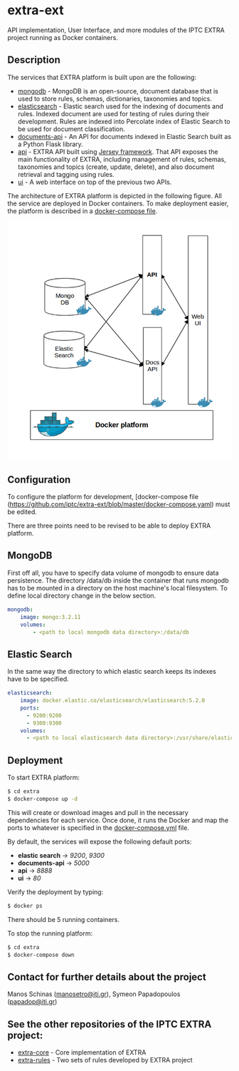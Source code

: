 # extra-ext
API implementation, User Interface, and more modules of the IPTC EXTRA project running as Docker containers. 

## Description
The services that EXTRA platform is built upon are the following:

* [mongodb](https://www.mongodb.com/) - MongoDB is an open-source, document database that is used to store rules, schemas, dictionaries, taxonomies and topics.
* [elasticsearch](https://www.elastic.co/products/elasticsearch) - Elastic search used for the indexing of documents and rules. Indexed document are used for testing of rules during their development. Rules are indexed into Percolate index of Elastic Search to be used for document classification. 
* [documents-api](https://github.com/iptc/extra-ext/tree/master/documents-api) - An API for documents indexed in Elastic Search built as a Python Flask library.
* [api](https://github.com/iptc/extra-ext/tree/master/api) - EXTRA API built using [Jersey framework](https://jersey.github.io/). That API exposes the main functionality of EXTRA, including management of rules, schemas, taxonomies and topics (create, update, delete), and also document retrieval and tagging using rules. 
* [ui](https://github.com/iptc/extra-ext/tree/master/ui) - A web interface on top of the previous two APIs. 

The architecture of EXTRA platform is depicted in the following figure. All the service are deployed in Docker containers. To make deployment easier, the platform is described in a [docker-compose file](https://github.com/iptc/extra-ext/blob/master/docker-compose.yaml).

![EXTRA platform architecture](extra_platform_arch.png)


## Configuration 

To configure the platform for development, [docker-compose file (https://github.com/iptc/extra-ext/blob/master/docker-compose.yaml) must be edited. 

There are three points need to be revised to be able to deploy EXTRA platform. 

MongoDB
-------

First off all, you have to specify data volume of mongodb to ensure data persistence. The directory /data/db inside the container that runs mongodb has to be mounted in a directory on the host machine's local filesystem. To define local directory change *<path to local mongodb data directory>* in the below section.

```yaml
mongodb:
    image: mongo:3.2.11
    volumes:
        - <path to local mongodb data directory>:/data/db
```

Elastic Search
--------------

In the same way the directory to which elastic search keeps its indexes have to be specified. 

```yaml
elasticsearch:
    image: docker.elastic.co/elasticsearch/elasticsearch:5.2.0
    ports:
      - 9200:9200
      - 9300:9300
    volumes:
      - <path to local elasticsearch data directory>:/usr/share/elasticsearch/data
```


## Deployment

To start EXTRA platform:

```sh
$ cd extra
$ docker-compose up -d
```

This will create or download images and pull in the necessary dependencies for each service. Once done, it runs the Docker and map the ports to whatever is specified in the [docker-compose.yml](https://github.com/iptc/extra-ext/blob/master/docker-compose.yaml) file.

By default, the services will expose the following default ports:
* **elastic search** -> *9200*, *9300*
* **documents-api** -> *5000*
* **api** -> *8888*
* **ui** -> *80*


Verify the deployment by typing:

```sh
$ docker ps
```
There should be 5 running containers.

To stop the running platform:

```sh
$ cd extra
$ docker-compose down
```

## Contact for further details about the project

Manos Schinas (manosetro@iti.gr), Symeon Papadopoulos (papadop@iti.gr)

## See the other repositories of the IPTC EXTRA project:

* [extra-core](https://github.com/iptc/extra-core) - Core implementation of EXTRA
* [extra-rules](https://github.com/iptc/extra-rules) - Two sets of rules developed by EXTRA project

